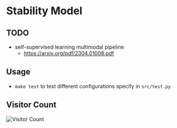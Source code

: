 # Stability Model
## TODO
* self-supervised learning multimodal pipeline 
  * https://arxiv.org/pdf/2304.01008.pdf
  

## Usage
* `make test` to test different configurations specify in `src/test.py`

## Visitor Count
![Visitor Count](https://profile-counter.glitch.me/huangruoqi/count.svg)
